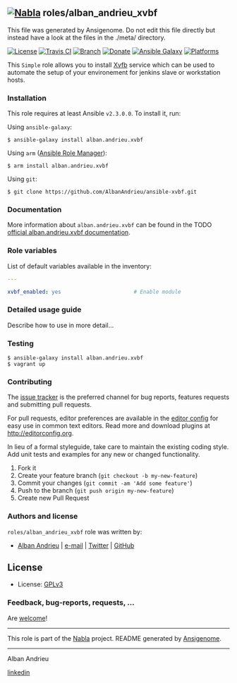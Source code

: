 ## [![Nabla](https://debops.org/images/debops-small.png)](https://github.com/AlbanAndrieu) roles/alban_andrieu_xvbf

This file was generated by Ansigenome. Do not edit this file directly but instead have a look at the files in the ./meta/ directory. 

[![License](http://img.shields.io/:license-apache-blue.svg?style=flat-square)](http://www.apache.org/licenses/LICENSE-2.0.html)
[![Travis CI](https://img.shields.io/travis/AlbanAndrieu/ansible-xvbf.svg?style=flat)](https://travis-ci.org/AlbanAndrieu/ansible-xvbf)
[![Branch](http://img.shields.io/github/tag/AlbanAndrieu/ansible-xvbf.svg?style=flat-square)](https://github.com/AlbanAndrieu/ansible-xvbf/tree/master)
[![Donate](https://img.shields.io/gratipay/AlbanAndrieu.svg?style=flat)](https://www.gratipay.com/~AlbanAndrieu)
[![Ansible Galaxy](https://img.shields.io/badge/galaxy-alban.andrieu.xvbf-660198.svg?style=flat)](https://galaxy.ansible.com/alban.andrieu/xvbf)
[![Platforms](http://img.shields.io/badge/platforms-ubuntu-lightgrey.svg?style=flat)](#)


This ``Simple`` role allows you to install [Xvfb](http://en.wikipedia.org/wiki/Xvfb) service
which can be used to automate the setup of your environement for jenkins slave or workstation hosts.

### Installation

This role requires at least Ansible `v2.3.0.0`. To install it, run:

Using `ansible-galaxy`:
```shell
$ ansible-galaxy install alban.andrieu.xvbf
```

Using `arm` ([Ansible Role Manager](https://github.com/mirskytech/ansible-role-manager/)):
```shell
$ arm install alban.andrieu.xvbf
```

Using `git`:
```shell
$ git clone https://github.com/AlbanAndrieu/ansible-xvbf.git
```

### Documentation

More information about `alban.andrieu.xvbf` can be found in the
TODO [official alban.andrieu.xvbf documentation](https://docs.debops.org/en/latest/ansible/roles/ansible-xvbf/docs/).


### Role variables

List of default variables available in the inventory:

```YAML
---

xvbf_enabled: yes                       # Enable module
```


### Detailed usage guide

Describe how to use in more detail...

### Testing
```shell
$ ansible-galaxy install alban.andrieu.xvbf
$ vagrant up
```

### Contributing

The [issue tracker](https://github.com/AlbanAndrieu/ansible-xvbf/issues) is the preferred channel for bug reports, features requests and submitting pull requests.

For pull requests, editor preferences are available in the [editor config](.editorconfig) for easy use in common text editors. Read more and download plugins at <http://editorconfig.org>.

In lieu of a formal styleguide, take care to maintain the existing coding style. Add unit tests and examples for any new or changed functionality.

1. Fork it
2. Create your feature branch (`git checkout -b my-new-feature`)
3. Commit your changes (`git commit -am 'Add some feature'`)
4. Push to the branch (`git push origin my-new-feature`)
5. Create new Pull Request

### Authors and license

`roles/alban_andrieu_xvbf` role was written by:

- [Alban Andrieu](fr.linkedin.com/in/nabla/) | [e-mail](mailto:alban.andrieu@free.fr) | [Twitter](https://twitter.com/AlbanAndrieu) | [GitHub](https://github.com/AlbanAndrieu)

License
-------

- License: [GPLv3](https://tldrlegal.com/license/gnu-general-public-license-v3-%28gpl-3%29)

### Feedback, bug-reports, requests, ...

Are [welcome](https://github.com/AlbanAndrieu/ansible-xvbf/issues)!

***

This role is part of the [Nabla](https://github.com/AlbanAndrieu) project.
README generated by [Ansigenome](https://github.com/nickjj/ansigenome/).

***

Alban Andrieu

[linkedin](fr.linkedin.com/in/nabla/)